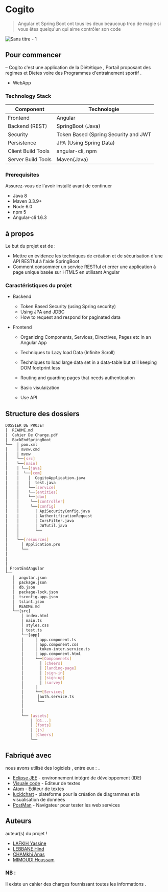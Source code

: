 # Cogito

> Angular et Spring Boot ont tous les deux beaucoup trop de magie si vous êtes quelqu'un qui aime contrôler son code


![Sans titre - 1](https://user-images.githubusercontent.com/44496063/81466387-ddd9ac80-91c0-11ea-8df2-f5e53abbd057.jpg)


## Pour commencer
– Cogito c'est une application  de la Diététique , Portail proposant des regimes et Dietes voire des Programmes d'entrainement sportif .

- WebApp


### Technology Stack

Component         | Technologie
---               | ---
Frontend          | Angular 
Backend (REST)    | SpringBoot (Java)
Security          | Token Based (Spring Security and JWT
Persistence       | JPA (Using Spring Data)
Client Build Tools| angular-cli, npm
Server Build Tools| Maven(Java) 



### Prerequisites
Assurez-vous de l'avoir installé avant de continuer
- Java 8
- Maven 3.3.9+ 
- Node 6.0  
- npm 5  
- Angular-cli 1.6.3

## à propos
Le but du projet est de :

- Mettre en évidence les techniques de création et de sécurisation d'une API RESTful à l'aide SpringBoot
- Comment consommer un service RESTful et créer une application à page unique basée sur HTML5 en utilisant Angular 

### Caractéristiques du projet
* Backend
  * Token Based Security (using Spring security)
  * Using JPA and JDBC 
  * How to request and respond for paginated data 

* Frontend
  * Organizing Components, Services, Directives, Pages etc in an Angular App
  
  * Techniques to Lazy load Data (Infinite Scroll)
  * Techniques to load large data set in a data-table but still keeping DOM footprint less
  * Routing and guarding pages that needs authentication
  * Basic visulaization
   * Use API


## Structure des dossiers
```bash
DOSSIER DE PROJET
│  README.md
│  Cahier De Charge.pdf          
│  BackEndSpringBoot 
└──  │ pom.xml
│    │ mvnw.cmd
│    │ mvnw
│    └──[src]      
│    └──[main]      
│    │ └──[java]      
│    │  └──[com]
│    │    │  CogitoApplication.java 
│    │    │  test.java          
│    │    └──[service] 
│    │    └──[entities]
│    │    └──[dao]
│    │     └──[controller]
│    │     └──[config]
│    │       │ ApiSecurityConfig.java
│    │       │ AuthentificationRequest   
│    │       │ CorsFilter.java
│    │       │ JWTutil.java
│    │       └── 
│    │        
│    └──[resources]  
│      │ Application.pro
│      └──    
│            
│        
│ 
│ FrontEndAngular
└──
   │  angular.json     
   │  package.json 
   │  db.json
   │  package-lock.json
   │  tsconfig.app.json
   │  tslint.json
   │  README.md
   └──[src]
       │ index.html
       │ main.ts
       │ styles.css
       │ test.ts
       └──[app]
       │     │ app.component.ts
       │     │ app.component.css
       │     │ token-inter.service.ts
       │     │ app.component.html
       │     └──[Componenets] 
       │       │ [cheers]
       │       │ [landing-page]
       │       │ [sign-in]
       │       │ [sign-up]
       │       │ [survey]
       │     │     
       │     └──[Services]
       │      │auth.service.ts
       │      └──
       │
       │ 
       └── [assets]
           │ [Q1...]
           │ [fonts]
           │ [js]
           │ [Cheers]
           └──
```
           
## Fabriqué avec         
nous avons utilisé des logiciels , entre eux :
_
* [Eclipse JEE](https://www.eclipse.org/) - environnement intégré de développement (IDE)
* [Visuale code](https://code.visualstudio.com/) - Editeur de textes
* [Atom](https://atom.io/) - Editeur de textes
* [lucidchart](https://www.lucidchart.com/) - plateforme pour la  création de diagrammes et la visualisation de données
* [PostMan](https://www.postman.com/) -  Navigateur pour tester les web services




## Auteurs
 auteur(s) du projet !
 
* [LAFKIH Yassine](https://github.com/YassineOsip)
* [LEBBANE Hind](https://github.com/hindlebane)
* [CHAMkhi Anas](https://github.com/)
* [MIMOUDI Houssam](https://github.com/)


### NB : 
 Il existe un cahier des charges fournissant toutes les informations .



